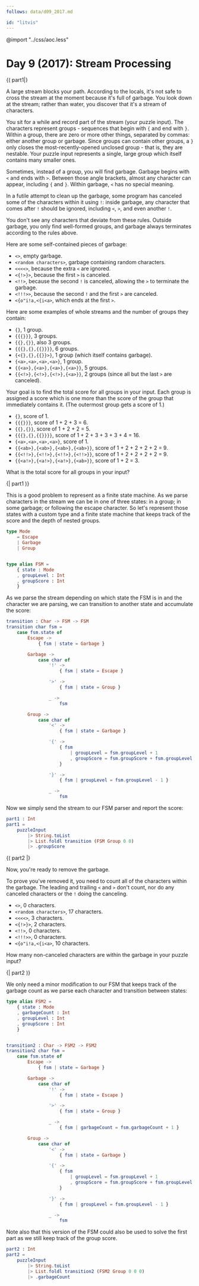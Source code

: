 ```yaml
---
follows: data/d09_2017.md

id: "litvis"
---
```


@import "../css/aoc.less"

# Day 9 (2017): Stream Processing

{( part1|}

A large stream blocks your path. According to the locals, it's not safe to cross the stream at the moment because it's full of garbage. You look down at the stream; rather than water, you discover that it's a stream of characters.

You sit for a while and record part of the stream (your puzzle input). The characters represent groups - sequences that begin with `{` and end with `}`. Within a group, there are zero or more other things, separated by commas: either another group or garbage. Since groups can contain other groups, a `}` only closes the most-recently-opened unclosed group - that is, they are nestable. Your puzzle input represents a single, large group which itself contains many smaller ones.

Sometimes, instead of a group, you will find garbage. Garbage begins with `<` and ends with `>`. Between those angle brackets, almost any character can appear, including `{` and `}`. Within garbage, `<` has no special meaning.

In a futile attempt to clean up the garbage, some program has canceled some of the characters within it using `!`: inside garbage, any character that comes after `!` should be ignored, including `<`, `>`, and even another `!`.

You don't see any characters that deviate from these rules. Outside garbage, you only find well-formed groups, and garbage always terminates according to the rules above.

Here are some self-contained pieces of garbage:

- `<>`, empty garbage.
- `<random characters>`, garbage containing random characters.
- `<<<<>`, because the extra `<` are ignored.
- `<{!>}>`, because the first `>` is canceled.
- `<!!>`, because the second `!` is canceled, allowing the `>` to terminate the garbage.
- `<!!!>>`, because the second `!` and the first `>` are canceled.
- `<{o"i!a,<{i<a>`, which ends at the first `>`.

Here are some examples of whole streams and the number of groups they contain:

- `{}`, 1 group.
- `{{{}}}`, 3 groups.
- `{{},{}}`, also 3 groups.
- `{{{},{},{{}}}}`, 6 groups.
- `{<{},{},{{}}>}`, 1 group (which itself contains garbage).
- `{<a>,<a>,<a>,<a>}`, 1 group.
- `{{<a>},{<a>},{<a>},{<a>}}`, 5 groups.
- `{{<!>},{<!>},{<!>},{<a>}}`, 2 groups (since all but the last `>` are canceled).

Your goal is to find the total score for all groups in your input. Each group is assigned a score which is one more than the score of the group that immediately contains it. (The outermost group gets a score of 1.)

- `{}`, score of 1.
- `{{{}}}`, score of 1 + 2 + 3 = 6.
- `{{},{}}`, score of 1 + 2 + 2 = 5.
- `{{{},{},{{}}}}`, score of 1 + 2 + 3 + 3 + 3 + 4 = 16.
- `{<a>,<a>,<a>,<a>}`, score of 1.
- `{{<ab>},{<ab>},{<ab>},{<ab>}}`, score of 1 + 2 + 2 + 2 + 2 = 9.
- `{{<!!>},{<!!>},{<!!>},{<!!>}}`, score of 1 + 2 + 2 + 2 + 2 = 9.
- `{{<a!>},{<a!>},{<a!>},{<ab>}}`, score of 1 + 2 = 3.

What is the total score for all groups in your input?

{| part1 )}

This is a good problem to represent as a finite state machine. As we parse characters in the stream we can be in one of three states: in a group; in some garbage; or following the escape character. So let's represent those states with a custom type and a finite state machine that keeps track of the score and the depth of nested groups.

```elm {l}
type Mode
    = Escape
    | Garbage
    | Group


type alias FSM =
    { state : Mode
    , groupLevel : Int
    , groupScore : Int
    }
```

As we parse the stream depending on which state the FSM is in and the character we are parsing, we can transition to another state and accumulate the score:

```elm {l}
transition : Char -> FSM -> FSM
transition char fsm =
    case fsm.state of
        Escape ->
            { fsm | state = Garbage }

        Garbage ->
            case char of
                '!' ->
                    { fsm | state = Escape }

                '>' ->
                    { fsm | state = Group }

                _ ->
                    fsm

        Group ->
            case char of
                '<' ->
                    { fsm | state = Garbage }

                '{' ->
                    { fsm
                        | groupLevel = fsm.groupLevel + 1
                        , groupScore = fsm.groupScore + fsm.groupLevel + 1
                    }

                '}' ->
                    { fsm | groupLevel = fsm.groupLevel - 1 }

                _ ->
                    fsm
```

Now we simply send the stream to our FSM parser and report the score:

```elm {l r}
part1 : Int
part1 =
    puzzleInput
        |> String.toList
        |> List.foldl transition (FSM Group 0 0)
        |> .groupScore
```

{( part2 |}

Now, you're ready to remove the garbage.

To prove you've removed it, you need to count all of the characters within the garbage. The leading and trailing `<` and `>` don't count, nor do any canceled characters or the `!` doing the canceling.

- `<>`, 0 characters.
- `<random characters>`, 17 characters.
- `<<<<>`, 3 characters.
- `<{!>}>`, 2 characters.
- `<!!>`, 0 characters.
- `<!!!>>`, 0 characters.
- `<{o"i!a,<{i<a>`, 10 characters.

How many non-canceled characters are within the garbage in your puzzle input?

{| part2 )}

We only need a minor modification to our FSM that keeps track of the garbage count as we parse each character and transition between states:

```elm {l}
type alias FSM2 =
    { state : Mode
    , garbageCount : Int
    , groupLevel : Int
    , groupScore : Int
    }


transition2 : Char -> FSM2 -> FSM2
transition2 char fsm =
    case fsm.state of
        Escape ->
            { fsm | state = Garbage }

        Garbage ->
            case char of
                '!' ->
                    { fsm | state = Escape }

                '>' ->
                    { fsm | state = Group }

                _ ->
                    { fsm | garbageCount = fsm.garbageCount + 1 }

        Group ->
            case char of
                '<' ->
                    { fsm | state = Garbage }

                '{' ->
                    { fsm
                        | groupLevel = fsm.groupLevel + 1
                        , groupScore = fsm.groupScore + fsm.groupLevel + 1
                    }

                '}' ->
                    { fsm | groupLevel = fsm.groupLevel - 1 }

                _ ->
                    fsm
```

Note also that this version of the FSM could also be used to solve the first part as we still keep track of the group score.

```elm {l r }
part2 : Int
part2 =
    puzzleInput
        |> String.toList
        |> List.foldl transition2 (FSM2 Group 0 0 0)
        |> .garbageCount
```
